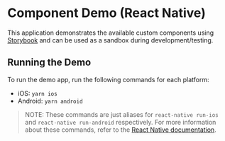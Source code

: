 # Component Demo (React Native)
This application demonstrates the available custom components using [Storybook](https://storybook.js.org/) and can be used as a sandbox during development/testing.

## Running the Demo
To run the demo app, run the following commands for each platform:
* iOS: `yarn ios`
* Android: `yarn android`

> NOTE: These commands are just aliases for `react-native run-ios` and `react-native run-android` respectively. For more information about these commands, refer to the [React Native documentation](https://facebook.github.io/react-native/docs/getting-started#running-your-react-native-application-1).
